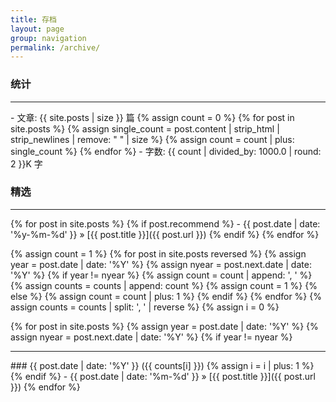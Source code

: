 ```yaml
---
title: 存档
layout: page
group: navigation
permalink: /archive/
---
```


### 统计
<hr>
- 文章: <span class="post_num">{{ site.posts | size }}</span> 篇
  {% assign count = 0 %}
  {% for post in site.posts %}
    {% assign single_count = post.content | strip_html | strip_newlines | remove: " " | size %}
    {% assign count = count | plus: single_count %}
  {% endfor %}  
- 字数: <span class="post_num">{{ count | divided_by: 1000.0 | round: 2 }}K</span> 字

### 精选
<hr>
{% for post in site.posts %}
  {% if post.recommend %}
  - {{ post.date | date: '%y-%m-%d' }} &raquo; [{{ post.title }}]({{ post.url }})
  {% endif %} 
{% endfor %}

{% assign count = 1 %}
{% for post in site.posts reversed %}
  {% assign year = post.date | date: '%Y' %}
  {% assign nyear = post.next.date | date: '%Y' %}
  {% if year != nyear %}
    {% assign count = count | append: ', ' %}
    {% assign counts = counts | append: count %}
    {% assign count = 1 %}
  {% else %}
    {% assign count = count | plus: 1 %}
  {% endif %}
{% endfor %}
{% assign counts = counts | split: ', ' | reverse %}
{% assign i = 0 %}

{% for post in site.posts %}
  {% assign year = post.date | date: '%Y' %}
  {% assign nyear = post.next.date | date: '%Y' %}
  {% if year != nyear %}
<hr>
### {{ post.date | date: '%Y' }}<span class="post_count"> ({{ counts[i] }})</span>
  {% assign i = i | plus: 1 %}
  {% endif %}
- {{ post.date | date: '%m-%d' }} &raquo; [{{ post.title }}]({{ post.url }})
{% endfor %}